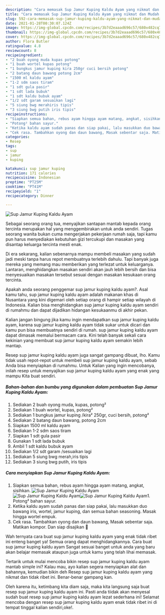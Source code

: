 ```yaml
---
description: "Cara memasak Sup Jamur Kuping Kaldu Ayam yang nikmat dan Mudah Dibuat"
title: "Cara memasak Sup Jamur Kuping Kaldu Ayam yang nikmat dan Mudah Dibuat"
slug: 592-cara-memasak-sup-jamur-kuping-kaldu-ayam-yang-nikmat-dan-mudah-dibuat
date: 2021-01-28T00:30:07.124Z
image: https://img-global.cpcdn.com/recipes/3b7d2eaaad696c57/680x482cq70/sup-jamur-kuping-kaldu-ayam-foto-resep-utama.jpg
thumbnail: https://img-global.cpcdn.com/recipes/3b7d2eaaad696c57/680x482cq70/sup-jamur-kuping-kaldu-ayam-foto-resep-utama.jpg
cover: https://img-global.cpcdn.com/recipes/3b7d2eaaad696c57/680x482cq70/sup-jamur-kuping-kaldu-ayam-foto-resep-utama.jpg
author: Flora Butler
ratingvalue: 4.8
reviewcount: 8
recipeingredient:
- "2 buah oyong muda kupas potong"
- "1 buah wortel kupas potong"
- "1 bungkus jamur kuping kira 250gr cuci bersih potong"
- "2 batang daun bawang potong 2cm"
- "1500 ml kaldu ayam"
- "1-2 sdm saos tiram"
- "1 sdt gula pasir"
- "1 sdt lada bubuk"
- "1 sdt kaldu bubuk ayam"
- "1/2 sdt garam sesuaikan lagi"
- "5 siung bwg merahiris tipis"
- "3 siung bwg putih iris tipis"
recipeinstructions:
- "Siapkan semua bahan, rebus ayam hingga ayam matang, angkat, sisihkan."
- "Potong² bahan sayur."
- "Ketika kaldu ayam sudah panas dan siap pakai, lalu masukkan duo bawang iris, wortel, jamur kuping, dan semua bahan seasoning. Masak hingga wortel empuk."
- "Cek rasa. Tambahkan oyong dan daun bawang, Masak sebentar saja. Matikan kompor. Dan siap disajikan 💚"
categories:
- Resep
tags:
- sup
- jamur
- kuping

katakunci: sup jamur kuping 
nutrition: 171 calories
recipecuisine: Indonesian
preptime: "PT25M"
cooktime: "PT41M"
recipeyield: "1"
recipecategory: Dinner

---
```



![Sup Jamur Kuping Kaldu Ayam](https://img-global.cpcdn.com/recipes/3b7d2eaaad696c57/680x482cq70/sup-jamur-kuping-kaldu-ayam-foto-resep-utama.jpg)

Sebagai seorang orang tua, menyajikan santapan mantab kepada orang tercinta merupakan hal yang menggembirakan untuk anda sendiri. Tugas seorang  wanita bukan cuma mengerjakan pekerjaan rumah saja, tapi kamu pun harus menyediakan kebutuhan gizi tercukupi dan masakan yang disantap keluarga tercinta mesti enak.

Di era  sekarang, kalian sebenarnya mampu membeli masakan yang sudah jadi meski tanpa harus repot membuatnya terlebih dahulu. Tapi banyak juga mereka yang memang mau memberikan yang terlezat untuk keluarganya. Lantaran, menghidangkan masakan sendiri akan jauh lebih bersih dan bisa menyesuaikan masakan tersebut sesuai dengan masakan kesukaan orang tercinta. 



Apakah anda seorang penggemar sup jamur kuping kaldu ayam?. Asal kamu tahu, sup jamur kuping kaldu ayam adalah makanan khas di Nusantara yang kini digemari oleh setiap orang di hampir setiap wilayah di Indonesia. Kalian bisa menghidangkan sup jamur kuping kaldu ayam sendiri di rumahmu dan dapat dijadikan hidangan kesukaanmu di akhir pekan.

Kalian jangan bingung jika kamu ingin mendapatkan sup jamur kuping kaldu ayam, karena sup jamur kuping kaldu ayam tidak sukar untuk dicari dan kamu pun bisa membuatnya sendiri di rumah. sup jamur kuping kaldu ayam dapat dimasak memalui bermacam cara. Kini telah banyak sekali cara kekinian yang membuat sup jamur kuping kaldu ayam semakin lebih mantap.

Resep sup jamur kuping kaldu ayam juga sangat gampang dibuat, lho. Kamu tidak usah repot-repot untuk membeli sup jamur kuping kaldu ayam, sebab Anda bisa menyiapkan di rumahmu. Untuk Kalian yang ingin mencobanya, inilah resep untuk menyajikan sup jamur kuping kaldu ayam yang enak yang mampu Kita buat sendiri.

<!--inarticleads1-->

##### Bahan-bahan dan bumbu yang digunakan dalam pembuatan Sup Jamur Kuping Kaldu Ayam:

1. Sediakan 2 buah oyong muda, kupas, potong²
1. Sediakan 1 buah wortel, kupas, potong²
1. Sediakan 1 bungkus jamur kuping /kira² 250gr, cuci bersih, potong²
1. Sediakan 2 batang daun bawang, potong 2cm
1. Siapkan 1500 ml kaldu ayam
1. Sediakan 1-2 sdm saos tiram
1. Siapkan 1 sdt gula pasir
1. Gunakan 1 sdt lada bubuk
1. Ambil 1 sdt kaldu bubuk ayam
1. Sediakan 1/2 sdt garam /sesuaikan lagi
1. Sediakan 5 siung bwg merah,iris tipis
1. Sediakan 3 siung bwg putih, iris tipis




<!--inarticleads2-->

##### Cara menyiapkan Sup Jamur Kuping Kaldu Ayam:

1. Siapkan semua bahan, rebus ayam hingga ayam matang, angkat, sisihkan.
<img src="https://img-global.cpcdn.com/steps/4013aefe0aae14a0/160x128cq70/sup-jamur-kuping-kaldu-ayam-langkah-memasak-1-foto.jpg" alt="Sup Jamur Kuping Kaldu Ayam"><img src="https://img-global.cpcdn.com/steps/7c76f06e552c1c5e/160x128cq70/sup-jamur-kuping-kaldu-ayam-langkah-memasak-1-foto.jpg" alt="Sup Jamur Kuping Kaldu Ayam"><img src="https://img-global.cpcdn.com/steps/88dcfb7402309ba1/160x128cq70/sup-jamur-kuping-kaldu-ayam-langkah-memasak-1-foto.jpg" alt="Sup Jamur Kuping Kaldu Ayam">1. Potong² bahan sayur.
1. Ketika kaldu ayam sudah panas dan siap pakai, lalu masukkan duo bawang iris, wortel, jamur kuping, dan semua bahan seasoning. Masak hingga wortel empuk.
1. Cek rasa. Tambahkan oyong dan daun bawang, Masak sebentar saja. Matikan kompor. Dan siap disajikan 💚




Wah ternyata cara buat sup jamur kuping kaldu ayam yang enak tidak ribet ini enteng banget ya! Semua orang dapat menghidangkannya. Cara buat sup jamur kuping kaldu ayam Sangat sesuai banget untuk anda yang baru akan belajar memasak ataupun juga untuk kamu yang telah lihai memasak.

Tertarik untuk mulai mencoba bikin resep sup jamur kuping kaldu ayam mantab simple ini? Kalau mau, ayo kalian segera menyiapkan alat dan bahannya, kemudian bikin deh Resep sup jamur kuping kaldu ayam yang nikmat dan tidak ribet ini. Benar-benar gampang kan. 

Oleh karena itu, ketimbang kita diam saja, maka kita langsung saja buat resep sup jamur kuping kaldu ayam ini. Pasti anda tiidak akan menyesal sudah buat resep sup jamur kuping kaldu ayam lezat sederhana ini! Selamat mencoba dengan resep sup jamur kuping kaldu ayam enak tidak ribet ini di tempat tinggal kalian sendiri,oke!.

